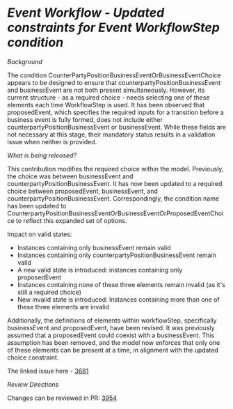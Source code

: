 # _Event Workflow - Updated constraints for Event WorkflowStep condition_

_Background_

The condition CounterPartyPositionBusinessEventOrBusinessEventChoice appears to be designed to ensure that counterpartyPositionBusinessEvent and businessEvent are not both present simultaneously. However, its current structure - as a required choice - needs selecting one of these elements each time WorkflowStep is used.
It has been observed that proposedEvent, which specifies the required inputs for a transition before a business event is fully formed, does not include either counterpartyPositionBusinessEvent or businessEvent. While these fields are not necessary at this stage, their mandatory status results in a validation issue when neither is provided.

_What is being released?_

This contribution modifies the required choice within the model. Previously, the choice was between businessEvent and counterpartyPositionBusinessEvent. It has now been updated to a required choice between proposedEvent, businessEvent, and counterpartyPositionBusinessEvent. Correspondingly, the condition name has been updated to CounterpartyPositionBusinessEventOrBusinessEventOrProposedEventChoice to reflect this expanded set of options.

Impact on valid states:
- Instances containing only businessEvent remain valid
- Instances containing only counterpartyPositionBusinessEvent remain valid
- A new valid state is introduced: instances containing only proposedEvent
- Instances containing none of these three elements remain invalid (as it's still a required choice)
- New invalid state is introduced: Instances containing more than one of these three elements are invalid

Additionally, the definitions of elements within workflowStep, specifically businessEvent and proposedEvent, have been revised. It was previously assumed that a proposedEvent could coexist with a businessEvent. This assumption has been removed, and the model now enforces that only one of these elements can be present at a time, in alignment with the updated choice constraint.

The linked issue here - [3681](https://github.com/finos/common-domain-model/issues/3681)

_Review Directions_

Changes can be reviewed in PR: [3954](https://github.com/finos/common-domain-model/pull/3954)
